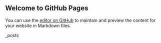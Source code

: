 ## Welcome to GitHub Pages

You can use the [editor on GitHub](https://github.com/FutureSuperstar/futuresuperstar.github.io/edit/master/index.md) to maintain and preview the content for your website in Markdown files.

_posts
